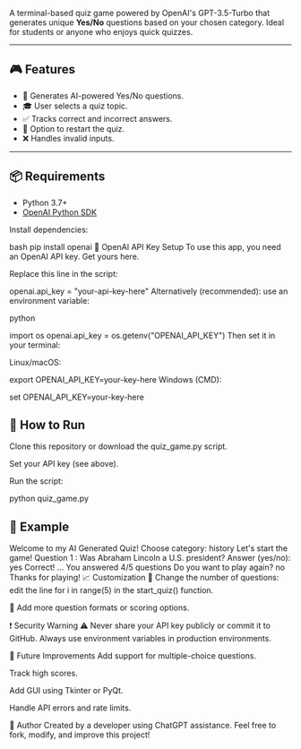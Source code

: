 

A terminal-based quiz game powered by OpenAI's GPT-3.5-Turbo that generates unique **Yes/No** questions based on your chosen category. Ideal for students or anyone who enjoys quick quizzes.

---

## 🎮 Features

- 🧠 Generates AI-powered Yes/No questions.
- 🎓 User selects a quiz topic.
- ✅ Tracks correct and incorrect answers.
- 🔁 Option to restart the quiz.
- ❌ Handles invalid inputs.

---

## 📦 Requirements

- Python 3.7+
- [OpenAI Python SDK](https://github.com/openai/openai-python)

Install dependencies:

bash
pip install openai
🔑 OpenAI API Key Setup
To use this app, you need an OpenAI API key. Get yours here.

Replace this line in the script:


openai.api_key = "your-api-key-here"
Alternatively (recommended): use an environment variable:

python

import os
openai.api_key = os.getenv("OPENAI_API_KEY")
Then set it in your terminal:

Linux/macOS:


export OPENAI_API_KEY=your-key-here
Windows (CMD):

set OPENAI_API_KEY=your-key-here

🚀 How to Run
---
Clone this repository or download the quiz_game.py script.

Set your API key (see above).

Run the script:


python quiz_game.py

🧪 Example
---

Welcome to my AI Generated Quiz!
Choose category: history
Let's start the game!
Question 1 : Was Abraham Lincoln a U.S. president?
Answer (yes/no): yes
Correct!
...
You answered 4/5 questions
Do you want to play again? no
Thanks for playing!
📈 Customization
🔢 Change the number of questions: edit the line for i in range(5) in the start_quiz() function.

🧩 Add more question formats or scoring options.

❗ Security Warning
⚠️ Never share your API key publicly or commit it to GitHub. Always use environment variables in production environments.

📌 Future Improvements
Add support for multiple-choice questions.

Track high scores.

Add GUI using Tkinter or PyQt.

Handle API errors and rate limits.

👤 Author
Created by a developer using ChatGPT assistance.
Feel free to fork, modify, and improve this project!

